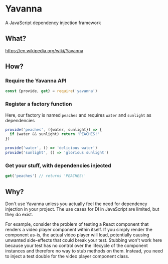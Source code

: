 # Yavanna

A JavaScript dependency injection framework

## What?

https://en.wikipedia.org/wiki/Yavanna

## How?

### Require the Yavanna API

```javascript
const {provide, get} = require('yavanna')
```

### Register a factory function

Here, our factory is named `peaches` and requires `water` and `sunlight` as dependencies

```javascript
provide('peaches', ({water, sunlight}) => {
  if (water && sunlight) return 'PEACHES!'
})

provide('water', () => 'delicious water')
provide('sunlight', () => 'glorious sunlight')
```

### Get your stuff, with dependencies injected

```javascript
get('peaches') // returns 'PEACHES!'
```

## Why?

Don't use Yavanna unless you actually feel the need for dependency injection in your project. The use cases for DI in JavaScript are limited, but they do exist.

For example, consider the problem of testing a React component that renders a video player component within itself. If you simply render the component as-is, the actual video player will load, potentially causing unwanted side-effects that could break your test. Stubbing won't work here because your test has no control over the lifecycle of the component instances and therefore no way to stub methods on them. Instead, you need to inject a test double for the video player component class.
